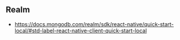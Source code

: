
## Realm
- https://docs.mongodb.com/realm/sdk/react-native/quick-start-local/#std-label-react-native-client-quick-start-local

